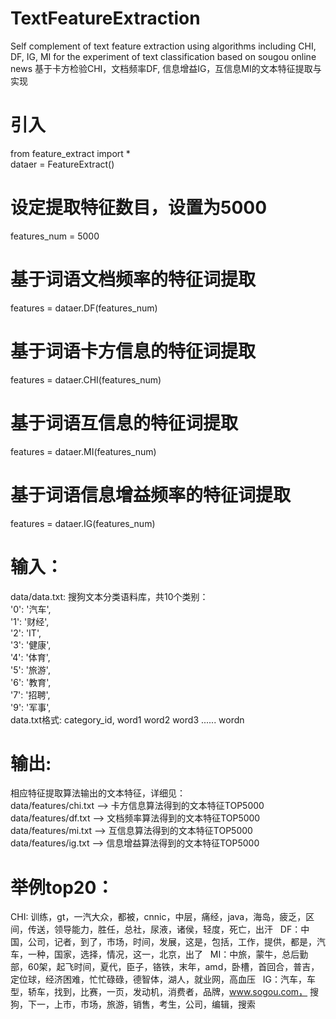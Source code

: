 # TextFeatureExtraction
Self complement of text feature extraction using algorithms including CHI, DF, IG, MI for the experiment of text classification based on sougou online news
基于卡方检验CHI，文档频率DF, 信息增益IG，互信息MI的文本特征提取与实现

# 引入
from feature_extract import *  
dataer = FeatureExtract()  
# 设定提取特征数目，设置为5000  
features_num = 5000  
# 基于词语文档频率的特征词提取  
features = dataer.DF(features_num)  
# 基于词语卡方信息的特征词提取  
features = dataer.CHI(features_num)  
# 基于词语互信息的特征词提取  
features = dataer.MI(features_num)  
# 基于词语信息增益频率的特征词提取   
features = dataer.IG(features_num)  
# 输入：
data/data.txt: 搜狗文本分类语料库，共10个类别：  
'0': '汽车',  
'1': '财经',  
'2': 'IT',  
'3': '健康',  
'4': '体育',  
 '5': '旅游',  
'6': '教育',  
'7': '招聘',  
'9': '军事',  
 data.txt格式: category_id, word1 word2 word3 ...... wordn    
 # 输出:
 相应特征提取算法输出的文本特征，详细见：  
 data/features/chi.txt --> 卡方信息算法得到的文本特征TOP5000  
 data/features/df.txt --> 文档频率算法得到的文本特征TOP5000  
 data/features/mi.txt --> 互信息算法得到的文本特征TOP5000  
 data/features/ig.txt --> 信息增益算法得到的文本特征TOP5000  
 # 举例top20：
CHI: 训练，gt，一汽大众，都被，cnnic，中层，痛经，java，海岛，疲乏，区间，传送，领导能力，胜任，总社，尿液，诸侯，轻度，死亡，出汗  
DF：中国，公司，记者，到了，市场，时间，发展，这是，包括，工作，提供，都是，汽车，一种，国家，选择，情况，这一，北京，出了  
MI：中旅，蒙牛，总后勤部，60架，起飞时间，夏代，臣子，铬铁，末年，amd，卧槽，首回合，普吉，定位球，经济困难，忙忙碌碌，德智体，湖人，就业网，高血压  
IG：汽车，车型，轿车，找到，比赛，一页，发动机，消费者，品牌，www.sogou.com， 搜狗，下一，上市，市场，旅游，销售，考生，公司，编辑，搜索   
 
